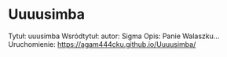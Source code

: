 # Uuuusimba
Tytuł: uuusimba
Wsródtytuł:
autor: Sigma
Opis: Panie Walaszku...
Uruchomienie:
https://agam444cku.github.io/Uuuusimba/

